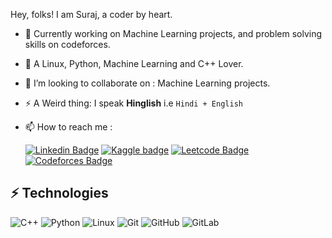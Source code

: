 Hey, folks!
I am Suraj, a coder by heart.

- 🌱 Currently working on Machine Learning projects, and problem solving skills on codeforces.
- 👀 A Linux, Python, Machine Learning and C++ Lover.
- 💞️ I’m looking to collaborate on :  Machine Learning projects.
- ⚡ A Weird thing: I speak **Hinglish** i.e ```Hindi + English```
- 📫 How to reach me : 
    
  [![Linkedin Badge](https://img.shields.io/badge/-Suraj-cacbf6?style=flat&labelColor=2867b2&logo=linkedin&logoColor=white)](https://www.linkedin.com/in/suraj-barnwal-48a306203/) [![Kaggle badge](https://img.shields.io/badge/kaggle-Suraj-blue)](https://www.kaggle.com/redocmi) [![Leetcode Badge](https://img.shields.io/badge/-Suraj-cacbf6?style=flat&labelColor=yellow&logo=leetcode&logoColor=white)](https://leetcode.com/redoca/) [![Codeforces Badge](https://img.shields.io/badge/-Suraj-cacbf6?style=flat&labelColor=purple&logo=codeforces&logoColor=white)](https://codeforces.com/profile/surajbarnwal24)

## ⚡ Technologies

![C++](https://img.shields.io/badge/-C++-00599C?style=flat-square&logo=c)
![Python](https://img.shields.io/badge/-Python-00599C?style=flat-square&logo=Python)
![Linux](https://img.shields.io/badge/-Linux-02309C?style=flat-square&logo=linux)
![Git](https://img.shields.io/badge/-Git-black?style=flat-square&logo=git)
![GitHub](https://img.shields.io/badge/-GitHub-181717?style=flat-square&logo=github)
![GitLab](https://img.shields.io/badge/-GitLab-FCA121?style=flat-square&logo=gitlab)
